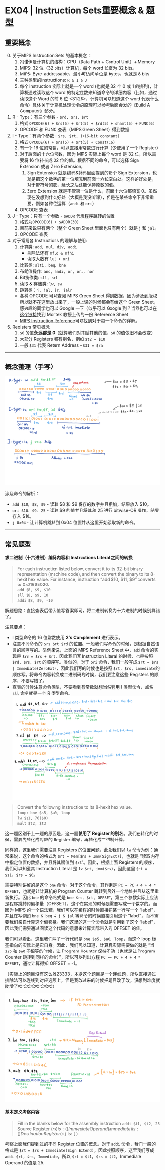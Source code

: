 # EX04 | Instruction Sets重要概念 & 题型

## 重要概念
0. 关于MIPS Instruction Sets 的基本概念：
	1. 冯诺伊曼计算机的结构：CPU（Data Path + Control Unit）+ Memory
	2. MIPS: 32 位（32 bits）计算机，每个 word 长度为 32 bits。
	3. MIPS: Byte-addressable，最小可访问单位是 bytes，也就是 8 bits
	4. 三种类型的instructions: `R & I & J`
	5. 每个 instruction 实际上就是一个 word (也就是 32 个 0 或 1 的排列)，计算机通过读取这个 word 的特定位数来知道命令的详细内容（比如，通过读取这个 Word 的前 6 位 <31:26>，计算机可以知道这个 word 代表什么命令）具体关于计算机处理命令的原理可以参考后面会发的《Build A Computer》部分。
1. R - Type：有三个参数 - `$rd, $rs, $rt`
	1. 格式 `OPCODE(6) + $rs(5) + $rt(5) + $rd(5) + shamt(5) + FUNC(6)`
	2. OPCODE 和 FUNC 查表（MIPS Green Sheet）得到数据
2. I - Type：有两个参数 - `$rs, $rt, (+16-bit constant)`
	1. 格式 `OPCODE(6) + $rs(5) + $rt(5) + Const(16)` 
	2. 有一个 16 位的常数，可以直接用常数进行计算（少使用了一个 Register）
	3. 对于后面的十六位常数，因为 MIPS 实际上每个 word 是 32 位，所以需要将 16 位补长成 32 位的值。根据不同的命令，可以选择 Sign Extension 或者 Zero Extension。
		1. Sign Extension 就是编码&补码里面提到的那个 Sign Extension，也就是把这个数字的第一位填充到前面十六位空白处。这样的好处是，对于带符号的数，延长之后还能保持原数的值。
		2. Zero Extension 就是不管第一位是什么，前面十六位都填充 0。虽然现在没想到什么好处（大概是我没听课），但是在某些命令下非常重要，例如各种位运算（`andi` 和 `ori`）
	4. OPCODE 查表
3. J - Type：只有一个参数 - `$ADDR` 代表程序跳转的位置
	1. 格式为`OPCODE(6) + $ADDR(30)`
	2. 目前来说只有两个（整个 Green Sheet 里面也只有两个）就是 `j` 和 `jal`。
	3. OPCODE 查表
4. 对于常用各 Instructions 的理解与使用:
	1. 计算类: `add, mul, div, addi` 
		- 乘除法还有 `mflo & mfhi`
		- 读取大数有 `lui + ori`
	2. 比较类: `slti, beq, bne`
	3. 布朗值操作: `and, andi, or, ori, nor`
	4. Bit操作类: `sll, srl`
	5. 读取 & 存储类: `lw, sw`
	6. 跳转类：`j, jal, jr, jalr`
	- 各种 OPCODE 可以查阅 MIPS Green Sheet 得到数据，因为涉及到版权所以就不在这里放出来了，一般上课的时候都会有给这个 Green Sheet，感兴趣的同学也可以 Google 一下（似乎可以 Google 到？当然也可以在[这个链接](http://www.cs.unc.edu/~montek/teaching/Comp411-Fall18/MIPS_Green_Sheet.pdf)找到 Montek 教授上传的一份 Reference Sheet
	- [MIPS Instruction Reference](http://www.mrc.uidaho.edu/mrc/people/jff/digital/MIPSir.html)可以找到对于每一个命令的详解。
5. Registers 常见概念
	1. `$0` 的值**永远都是 0**（就算我们对其赋其他的值，`$0` 的值依旧不会改变）
	2. 大部分 Registers 都有别名，例如 `$t2 = $10`
	3. 一般 `$31` 代表 Return Address - `$31 = $ra`
- - - -
## 概念整理（手写）

![](EX04%20%7C%20Instruction%20Sets%E9%87%8D%E8%A6%81%E6%A6%82%E5%BF%B5%20&%20%E9%A2%98%E5%9E%8B/bear_sketch@2x.png)

涉及命令的解析：
- `add $10, $8, $9` - 读取 $8 和 $9 保存的数字并且相加，结果放入 $10。
- `ori $10, $9, 25` - 读取 $9 的值并且将其和 25 进行 bitwise-OR 操作，结果存入 $10。
- `j 0x04` - 让计算机跳转到 0x04 位置并从这里开始读取新的命令。
- - - -
## 常见题型
#### 求二进制（十六进制）编码内容和 Instructions Literal 之间的转换
> For each instruction listed below, convert it to its 32-bit binary representation (machine code), and then convert the binary to its 8-hexit hex value. For instance, instruction “add $10, $11, $9” converts to 0x01695020.  
> `add $8, $9, $10`  
> `sll $8, $9, 10`  
> `addi $8, $9, -10`  

解题思路：直接查表后带入值写答案即可，将二进制转换为十六进制的时候别算错了。

注意要点：
- I 类型命令的 16 位常数使用 **2’s Complement** 进行表示。
- 注意不同命令的 `$rs $rt $rd` 的位置。一般我们写命令的时候，是根据自然语言的顺序写的。举例来说，上面的 MIPS Reference Sheet 中，`add` 命令的实现是 `$rd = $rs + $rt`，因此我们写 Instruction Literal 的时候，也是按照 `$rd, $rs, $rt` 的顺序写。类似的，对于 `ori` 命令，我们一般写成 `$rt = $rs | Immediate(ZeroExt)`，因此我们写的时候也是按照 `$rt, $rs, immediate`的顺序写。将命令内容转换成二进制码的时候，我们要注意这些 Registers 的顺序，不要写错了。
- 查表的时候注意命令类型，不要看到有常数就想当然套用 I 类型命令，点名 `sll` 命令就是一个 R 类型命令。
![](EX04%20%7C%20Instruction%20Sets%E9%87%8D%E8%A6%81%E6%A6%82%E5%BF%B5%20&%20%E9%A2%98%E5%9E%8B/bear_sketch@2x%202.png)

> Convert the following instruction to its 8-hexit hex value.   
> `loop: bne $s5, $a0, loop`  
> `lw $s1, 76($0)`  
> `mult $t2, $t3`  

这一题区别于上一题的原因是，这一题**使用了 Register 的别名**。我们在转化的时候，需要先转化成对应的 Register 编号，再转化成二进制计算。

同样的，这里我们需要注意 Registers 的位置问题，此处我们以 `lw` 命令为例：通常来说，这个命令的格式为 `$rt = Mem[$rs + Imm(SignExt)]`，也就是 “读取内存中指定位置的数据，并且将其赋值到 `$rt`”。因此，根据上面 Registers 的顺序，我们可以知道其 Instruction Literal 是 `lw $rt, imm($rs)`，因此这里 `$rt = $s1`，`$rs = $0`。

需要特别讲解的是这个 `bne` 命令。对于这个命令，其作用是 `PC = PC + 4 + 4 * OFFSET`，也就是让计算机的 Program Counter 跳转到另外一个地址并且从这里重新执行。因此 `bne` 的命令格式是 `bne $rs, $rt, OFFSET`，第三个参数实际上应该是程序跳转的偏移量（OFFSET），这个在实现的时候是需要写成一个数字的。而因为 MIPS 的一个语法糖，我们可以在编程的时候直接在某一行写一个 “label”，并且在写例如 `bne & beq & j & jal` 等命令的时候直接引用这个 “label”，而不需要我们亲自计算这个偏移量。我们这里的这一个命令就是引用到了这个 “label”，因此我们需要通过阅读这个代码的意思来计算实际带入的 OFFSET 的值。

我们可以看出，这里我们写了一行代码是 `bne $s5, $a0, loop`，而这个 loop 标签指向的实际上是它自身。因此，我们可以知道，计算机实际需要做的就是 “当 `$s5` 和 `$a0` 不相等的时候，让 Program Counter 保持不动（也就是让 Program Counter 跳转到同样的命令）”，所以可以列出方程 `PC == PC + 4 + 4 * OFFSET`，通过计算得知 OFFSET = -1。

（实际上的题目没有这么难23333，本身这个题目是一个连线题，所以直接通过排除法可以连线到对应选项上，但是我改过来的时候把题目改了改，没想到难度就陡增了哈哈哈哈哈哈哈哈）

![](EX04%20%7C%20Instruction%20Sets%E9%87%8D%E8%A6%81%E6%A6%82%E5%BF%B5%20&%20%E9%A2%98%E5%9E%8B/bear_sketch@2x%203.png)

#### 基本定义考察内容
> Fill in the blanks below for the assembly instruction `addi $t1, $t2, 25`  
> Source Register ($rs) is: (   )  
> Immediate Operand (Immediate) is: (   )  
> Destination Register ($rt) is: (   )  

考察上面我们提到过的不同 Register 位置的概念。对于 `addi` 命令，我们一般的格式是 `$rt = $rs + Immediate(Sign Extend)`，因此按照顺序，这里我们写成 `addi $rt, $rs, Immediate`。所以 `$rt = $t1`，`$rs = $t2`，Immediate Operand 的值是 25.
